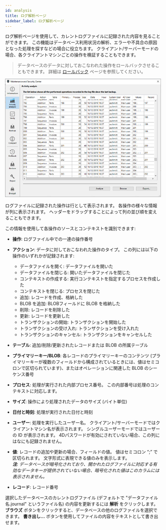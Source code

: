 ```yaml
---
id: analysis
title: ログ解析ページ
sidebar_label: ログ解析ページ
---
```


ログ解析ページを使用して、カレントログファイルに記録された内容を見ることができます。 この機能はデータベース利用状況の解析、エラーや不具合の原因となった処理を探すなどの場合に役立ちます。 クライアント/サーバーモードの場合、各クライアントマシンごとの操作を検証することもできます。
> データベースのデータに対しておこなわれた操作をロールバックさせることもできます。 詳細は [ロールバック](rollback.md) ページを参照してください。

![](../assets/en/MSC/MSC_analysis.png)

ログファイルに記録された操作は行として表示されます。 各操作の様々な情報が列に表示されます。 ヘッダーをドラッグすることによって列の並び順を変えることもできます。

この情報を使用して各操作のソースとコンテキストを識別できます:

- **操作**: ログファイル中での一連の操作番号
- **アクション**: データに対しておこなわれた操作のタイプ。 この列には以下の操作のいずれかが記録されます:
  - データファイルを開く: データファイルを開いた
  - データファイルを閉じる: 開いたデータファイルを閉じた
  - コンテキストの作成する: 実行コンテキストを指定するプロセスを作成した
  - コンテキストを閉じる: プロセスを閉じた
  - 追加: レコードを作成、格納した
  - BLOB を追加: BLOBフィールドに BLOB を格納した
  - 削除: レコードを削除した
  - 更新: レコードを更新した
  - トランザクションの開始: トランザクションを開始した
  - トランザクションの受け入れ: トランザクションを受け入れた
  - トランザクションのキャンセル: トランザクションをキャンセルした

- **テーブル**: 追加/削除/更新されたレコードまたは BLOB の所属テーブル
- **プライマリーキー/BLOB**: 各レコードのプライマリーキーのコンテンツ (プライマリーキーが複数のフィールドから構成されているときには、値はセミコロンで区切られています)、またはオペレーションに関連した BLOB のシーケンス番号
- **プロセス**: 処理が実行された内部プロセス番号。 この内部番号は処理のコンテキストに対応します。
- **サイズ**: 操作により処理されたデータのサイズ (バイト単位)
- **日付と時刻**: 処理が実行された日付と時刻
- **ユーザー**: 処理を実行したユーザー名。 クライアント/サーバーモードではクライアントマシン名が表示されます。 シングルユーザーモードではユーザーの ID が表示されます。 4Dパスワードが有効にされていない場合、この列にはなにも記録されません。
- **値**: レコードの追加や更新の場合、フィールドの値。 値はセミコロン “;” で区切られます。 文字形式に表現できる値のみを表示します。  
  ***注**: データベースが暗号化されており、開かれたログファイルに対応する有効なデータキーが提供されていない場合、暗号化された値はこのカラムには表示されません。*
- **レコード**: レコード番号

選択したデータベースのカレントログファイル (デフォルトで "データファイル名.journal" というファイル名) の内容を更新するには **解析** をクリックします。 **ブラウズ** ボタンをクリックすると、データベースの他のログファイルを選択できます。 **書き出し...** ボタンを使用してファイルの内容をテキストとして書き出せます。
